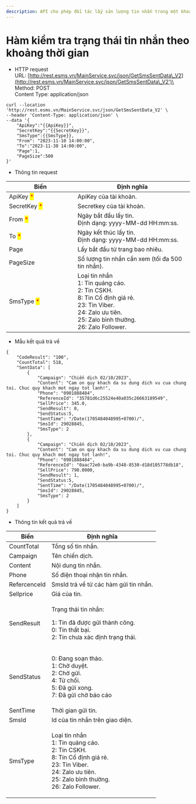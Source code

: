 ```yaml
---
description: API cho phép đối tác lấy sản lượng tin nhắn trong một khoảng thời gian.
---
```


# Hàm kiểm tra trạng thái tin nhắn theo khoảng thời gian

* HTTP request\
  URL: [http://rest.esms.vn/MainService.svc/json/GetSmsSentData\_V2](http://rest.esms.vn/MainService.svc/json/GetSmsSentData\_V2')\
  Method: POST\
  Content Type:  application/json

```
curl --location 'http://rest.esms.vn/MainService.svc/json/GetSmsSentData_V2' \
--header 'Content-Type: application/json' \
--data '{
    "ApiKey":"{{ApiKey}}",
    "SecretKey":"{{SecretKey}}",
    "SmsType":{{SmsType}},
    "From": "2023-11-10 14:00:00",
    "To":"2023-11-30 14:00:00",
    "Page":1,
    "PageSize":500
}'
```

* Thông tin request

<table><thead><tr><th width="172">Biến</th><th>Định nghĩa</th></tr></thead><tbody><tr><td>ApiKey <mark style="color:red;">*</mark></td><td>ApiKey của tài khoản.</td></tr><tr><td>SecretKey <mark style="color:red;">*</mark></td><td>Secretkey của tài khoản.</td></tr><tr><td>From <mark style="color:red;">*</mark></td><td>Ngày bắt đầu lấy tin.<br> Định dạng: yyyy-MM-dd HH:mm:ss.</td></tr><tr><td>To <mark style="color:red;">*</mark></td><td>Ngày kết thúc lấy tin.<br>Định dạng: yyyy-MM-dd HH:mm:ss.</td></tr><tr><td>Page</td><td>Lấy bắt đầu từ trang bao nhiêu.</td></tr><tr><td>PageSize</td><td>Số lượng tin nhắn cần xem (tối đa 500 tin nhắn).</td></tr><tr><td>SmsType <mark style="color:red;">*</mark></td><td>Loại tin nhắn<br>1: Tin quảng cáo.<br>2: Tin CSKH.<br>8: Tin Cố định giá rẻ.<br>23: Tin Viber.<br>24: Zalo ưu tiên.<br>25: Zalo bình thường.<br>26: Zalo Follower.</td></tr></tbody></table>



* Mẫu kết quả trả về

```
{
    "CodeResult": "100",
    "CountTotal": 518,
    "SentData": [
        {
            "Campaign": "Chiến dịch 02/10/2023",
            "Content": "Cam on quy khach da su dung dich vu cua chung toi. Chuc quy khach mot ngay tot lanh!",
            "Phone": "0901888484",
            "ReferenceId": "35781d6c25524e40a035c26663189549",
            "SellPrice": 345.0,
            "SendResult": 0,
            "SendStatus:5,
            "SentTime": "/Date(1705484048995+0700)/",
            "SmsId": 29028845,
            "SmsType": 2
        },
        {
            "Campaign": "Chiến dịch 02/10/2023",
            "Content": "Cam on quy khach da su dung dich vu cua chung toi. Chuc quy khach mot ngay tot lanh!",
            "Phone": "0901888484",
            "ReferenceId": "0aac72e0-ba9b-4348-8530-d18d105778db18",
            "SellPrice": 790.0000,
            "SendResult": 1,
            "SendStatus:5,
            "SentTime": "/Date(1705484048995+0700)/",
            "SmsId": 29028845,
            "SmsType": 2
        }
    ]
}
```

* Thông tin kết quả trả về

| Biến         | Định nghĩa                                                                                                                                                                |
| ------------ | ------------------------------------------------------------------------------------------------------------------------------------------------------------------------- |
| CountTotal   | Tổng số tin nhắn.                                                                                                                                                         |
| Campaign     | Tên chiến dịch.                                                                                                                                                           |
| Content      | Nội dung tin nhắn.                                                                                                                                                        |
| Phone        | Số điện thoại nhận tin nhắn.                                                                                                                                              |
| RefercenceId | SmsId trả về từ các hàm gửi tin nhắn.                                                                                                                                     |
| Sellprice    | Giá của tin.                                                                                                                                                              |
| SendResult   | <p>Trạng thái tin nhắn:</p><p>1: Tin đã được gửi thành công.<br>0: Tin thất bại.<br>2: Tin chưa xác định trạng thái.</p>                                                  |
| SendStatus   | <p>0: Đang soạn thảo.<br>1: Chờ duyệt.<br>2: Chờ gửi.<br>4: Từ chối.<br>5: Đã gửi xong.<br>7: Đã gửi chờ báo cáo</p>                                                      |
| SentTime     | Thời gian gửi tin.                                                                                                                                                        |
| SmsId        | Id của tin nhắn trên giao diện.                                                                                                                                           |
| SmsType      | <p>Loại tin nhắn<br>1: Tin quảng cáo.<br>2: Tin CSKH.<br>8: Tin Cố định giá rẻ.<br>23: Tin Viber.<br>24: Zalo ưu tiên.<br>25: Zalo bình thường.<br>26: Zalo Follower.</p> |
